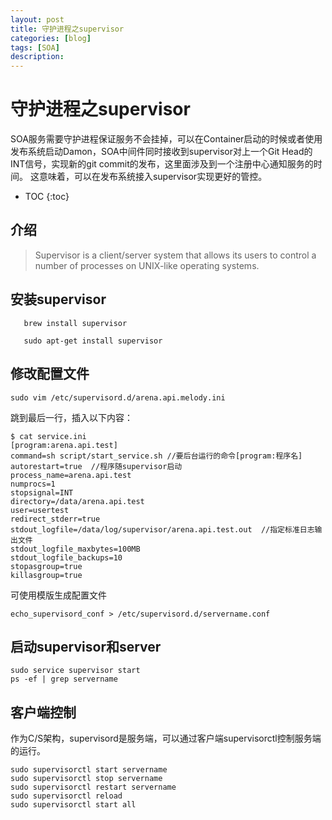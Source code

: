 ```yaml
---
layout: post
title: 守护进程之supervisor
categories: [blog]
tags: [SOA]
description: 
---
```


# 守护进程之supervisor

​   SOA服务需要守护进程保证服务不会挂掉，可以在Container启动的时候或者使用发布系统启动Damon，SOA中间件同时接收到supervisor对上一个Git Head的INT信号，实现新的git commit的发布，这里面涉及到一个注册中心通知服务的时间。
​	这意味着，可以在发布系统接入supervisor实现更好的管控。

* TOC
{:toc}

## 介绍

> Supervisor is a client/server system that allows its users to control a number of processes on UNIX-like operating systems.

## 安装supervisor

```shell
   brew install supervisor
```

```shell
   sudo apt-get install supervisor
```

## 修改配置文件

   ```
   sudo vim /etc/supervisord.d/arena.api.melody.ini
   ```

   跳到最后一行，插入以下内容：

   ```
   $ cat service.ini
   [program:arena.api.test]
   command=sh script/start_service.sh //要后台运行的命令[program:程序名]
   autorestart=true  //程序随supervisor启动
   process_name=arena.api.test
   numprocs=1
   stopsignal=INT
   directory=/data/arena.api.test
   user=usertest
   redirect_stderr=true
   stdout_logfile=/data/log/supervisor/arena.api.test.out  //指定标准日志输出文件
   stdout_logfile_maxbytes=100MB
   stdout_logfile_backups=10
   stopasgroup=true
   killasgroup=true
   ```

   可使用模版生成配置文件

   ```
   echo_supervisord_conf > /etc/supervisord.d/servername.conf
   ```

## 启动supervisor和server

   ```
   sudo service supervisor start
   ps -ef | grep servername
   ```

   

## 客户端控制
作为C/S架构，supervisord是服务端，可以通过客户端supervisorctl控制服务端的运行。 

   ```
   sudo supervisorctl start servername
   sudo supervisorctl stop servername
   sudo supervisorctl restart servername
   sudo supervisorctl reload
   sudo supervisorctl start all
   ```
